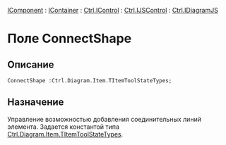 ﻿---
Link: Com.Ctrl.IDiagramJS.@ConnectShape
---

[IComponent](topic:Com.Custom.ComClasses.IComponent.Default) :
[IContainer](topic:Com.Custom.ComClasses.IContainer.Default) :
[Ctrl.IControl](topic:Com.Custom.ComClasses.Ctrl.IControl.Default) :
[Ctrl.IJSControl](topic:Com.Custom.ComClasses.Ctrl.IJSControl.Default) :
[Ctrl.IDiagramJS](Default)

# Поле ConnectShape

## Описание

    ConnectShape :Ctrl.Diagram.Item.TItemToolStateTypes;

## Назначение

Управление возможностью добавления соединительных линий элемента.
Задается константой типа [Ctrl.Diagram.Item.TItemToolStateTypes](topic:Com.Custom.ComClasses.Ctrl.Diagram.Item.TItemToolStateTypes).